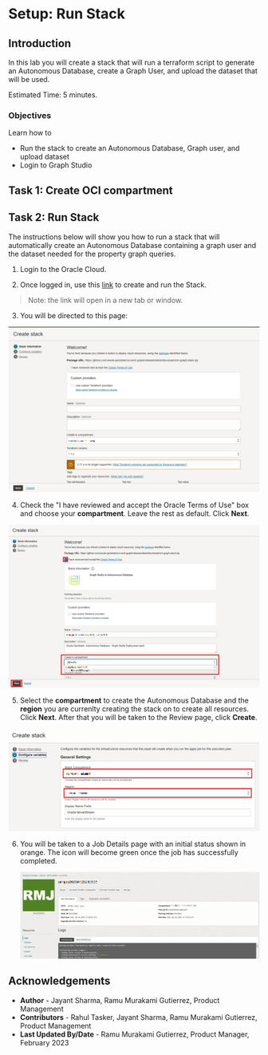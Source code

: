 <!--
    {
        "name":"Setup: Run Stack",
        "description":"Running a stack that creates an autonomous database, creates graph user and loads the moviestream dataset "
    }
-->

# Setup: Run Stack

## Introduction

In this lab you will create a stack that will run a terraform script to generate an Autonomous Database, create a Graph User, and upload the dataset that will be used.

Estimated Time: 5 minutes.

### Objectives

Learn how to
- Run the stack to create an Autonomous Database, Graph user, and upload dataset
- Login to Graph Studio

## Task 1: Create OCI compartment
[](include:iam-compartment-create-body.md)

## Task 2: Run Stack

The instructions below will show you how to run a stack that will automatically create an Autonomous Database containing a graph user and the dataset needed for the property graph queries.

1. Login to the Oracle Cloud.

2.  Once logged in, use this [link](https://cloud.oracle.com/resourcemanager/stacks/create?zipUrl=https://objectstorage.us-ashburn-1.oraclecloud.com/p/KJbOHpQEuv8Qf_Hjz4p0_bpFeVcSUf92T5nBTqP1LTHzOL-hgTwnPDwD06lgHNtC/n/oradbclouducm/b/moviestream_livelab/o/MovieStream_base_brownbutton.zip) to create and run the Stack.
  > Note: the link will open in a new tab or window.

3. You will be directed to this page:

  ![The create stack page](./images/create-stack.png "")

4.  Check the "I have reviewed and accept the Oracle Terms of Use" box and choose your **compartment**. Leave the rest as default. Click **Next**.

  ![Option to have reviewed and accept the Oracle Terms of Use checked](./images/oracle-terms.png "")

5. Select the **compartment** to create the Autonomous Database and the **region** you are currenlty creating the stack on to create all resources. Click **Next**. After that you will be taken to the Review page, click **Create**.

  ![The create stack page](./images/configure-variables.png "")

6. You will be taken to a Job Details page with an initial status shown in orange. The icon will become green once the job has successfully completed.

    ![Job has been successful](./images/successful-job.png "")


## Acknowledgements
  * **Author** - Jayant Sharma, Ramu Murakami Gutierrez, Product Management
  * **Contributors** -  Rahul Tasker, Jayant Sharma, Ramu Murakami Gutierrez, Product Management
* **Last Updated By/Date** - Ramu Murakami Gutierrez, Product Manager, February 2023
